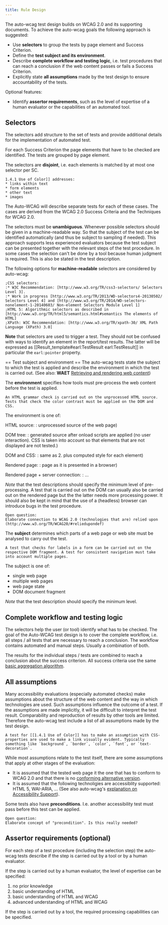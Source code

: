 ```yaml
---
title: Rule Design
---
```


The auto-wcag test design builds on WCAG 2.0 and its supporting documents. To achieve the auto-wcag goals the following approach is suggested:

- Use **selectors** to group the tests by page element and Success Criterion.
- Define the **test subject and its environment**.
- Describe **complete workflow and testing logic**, i.e. test procedures that can reach a conclusion if the web content passes or fails a Success Criterion.
- Explicitly state **all assumptions** made by the test design to ensure accountability of the tests.

Optional features:

- Identify **assertor requirements**, such as the level of expertise of a human evaluator or the capabilities of an automated tool.

## Selectors

The selectors add structure to the set of tests and provide additional details for the implementation of automated test.

For each Success Criterion the page elements that have to be checked are identified. The tests are grouped by page element.

The selectors are **disjoint**, i.e. each elements is matched by at most one selector per SC.

	1.4.1 Use of Color]] addresses:
	* links within text
	* form elements
	* other text
	* images

The Auto-WCAG will describe separate tests for each of these cases. The cases are derived from the WCAG 2.0 Success Criteria and the Techniques for WCAG 2.0.

The selectors must be **unambiguous**. Whenever possible selectors should be given in a machine-readable way. So that the subject of the test can be identified automatically (and thus be subject to sampling if needed). This approach supports less experienced evaluators because the test subject can be presented together with the relevant steps of the test procedure. In some cases the selection can't be done by a tool because human judgment is required. This is also be stated in the test description.

The following options for **machine-readable** selectors are considered by auto-wcag:

	;CSS selectors: 
	:* W3C Recommendation: [http://www.w3.org/TR/css3-selectors/ Selectors Level 3].
	:* Work in progress [http://www.w3.org/TR/2013/WD-selectors4-20130502/ Selectors Level 4] and [http://www.w3.org/TR/2014/WD-selectors-nonelement-1-20140603/ Non-element Selectors Module Level 1]
	;HTML 5: Algorithmic selectors as described in [http://www.w3.org/TR/html5/semantics.html#semantics The elements of HTML]
	;XPath: W3C Recommendation: [http://www.w3.org/TR/xpath-30/ XML Path Language (XPath) 3.0]

**Note** that selectors are used to trigger a test. They should not be confused with ways to identify an element in the report/test results. The latter will be expressed as [[Result_template#earl:TestResult earl:TestResult]] in particular the `earl:pointer` property.

== Test subject and environment ==
The auto-wcag tests state the subject to which the test is applied and describe the environment in which the test is carried out. (See also: **WAET** [Retrieving and rendering web content](http://www.w3.org/TR/2014/WD-WAET-20140724/#subjects))

The **environment** specifies how tools must pre-process the web content before the test is applied.

	An HTML grammar check is carried out on the unprocessed HTML source. Tests that check the color contrast must be applied on the DOM and CSS.

The environment is one of:

HTML source:
: unprocessed source of the web page)

DOM tree:
: generated source after onload scripts are applied (no user interaction). CSS is taken into account so that elements that are not displayed are not tested.)

DOM and CSS:
: same as 2. plus computed style for each element)

Rendered page:
: page as it is presented in a browser)

Rendered page + server connection:
: ...

*Note* that the test descriptions should specify the minimum level of pre-processing. A test that is carried out on the DOM can usually also be carried out on the rendered page but the the latter needs more processing power. It should also be kept in mind that the use of a (headless) browser can introduce bugs in the test procedure.

	Open question:
	Elaborate connection to WCAG 2.0 (technologies that are) relied upon
	(http://www.w3.org/TR/WCAG20/#reliedupondef)

The **subject** determines which parts of a web page or web site must be analysed to carry out the test.

	A test that checks for labels in a form can be carried out on the respective DOM fragment. A test for consistent navigation must take into account multiple pages.

The subject is one of:

- single web page
- multiple web pages
- web page state
- DOM document fragment

*Note* that the test description should specify the minimum level.

## Complete workflow and testing logic

The selectors help the user (or tool) identify what has to be checked. The goal of the Auto-WCAG test design is to cover the complete workflow, i.e. all steps / all tests that are necessary to reach a conclusion. The workflow contains automated and manual steps. Usually a combination of both.

The results for the individual steps / tests are combined to reach a conclusion about the success criterion. All success criteria use the same [basic aggregation algorithm](result-aggregation.html).

## All assumptions

Many accessibility evaluations (especially automated checks) make assumptions about the structure of the web content and the way in which technologies are used. Such assumptions influence the outcome of a test. If the assumptions are made implicitly, it will be difficult to interpret the test result. Comparability and reproduction of results by other tools are limited. Therefore the auto-wcag test include a list of all assumptions made by the test design.

	A test for [[1.4.1 Use of Color]] has to make an assumption with CSS-properties are used to make a link visually evident. Typically something like `background`, `border`, `color`, `font`, or `text-decoration`.

While most assumptions relate to the test itself, there are some assumptions that apply at other stages of the evaluation:

- It is assumed that the tested web page it the one that has to conform to WCAG 2.0 and that there is no [conforming alternative version](http://www.w3.org/TR/WCAG20/#conforming-alternate-versiondef).
- It is assumed that the following technoligies are accessiblity supported: HTML 5, WAI-ARIA, ... (See also auto-wcag's [explanation on Accessibility Support](accessibility-support.html_)).

Some tests also have **preconditions**. I.e. another accessibility test must pass before this test can be applied.

	Open question:
	Elaborate concept of "precondition". Is this really needed?

## Assertor requirements (optional)

For each step of a test procedure (including the selection step) the auto-wcag tests describe if the step is carried out by a tool or by a human evaluator.

If the step is carried out by a human evaluator, the level of expertise can be specified:

1. no prior knowledge
2. basic understanding of HTML
3. basic understanding of HTML and WCAG
4. advanced understanding of HTML and WCAG

If the step is carried out by a tool, the required processing capabilities can be specified.